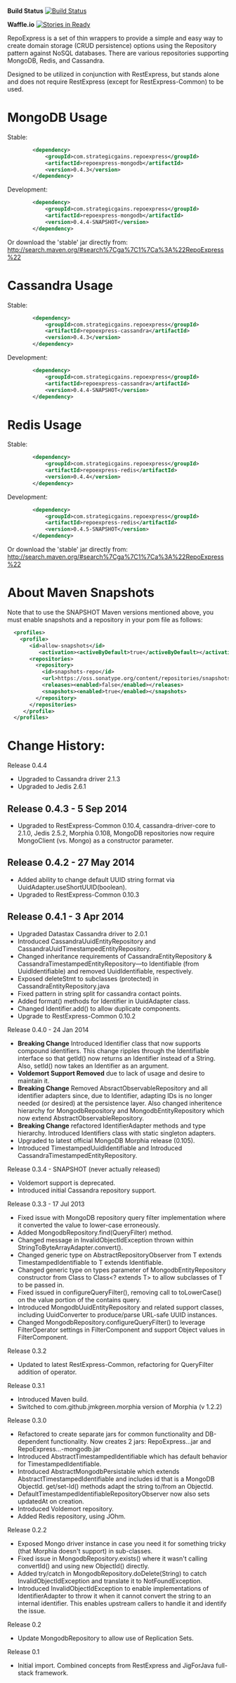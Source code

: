 **Build Status** [![Build Status](https://buildhive.cloudbees.com/job/RestExpress/job/RepoExpress/badge/icon)](https://buildhive.cloudbees.com/job/RestExpress/job/RepoExpress/)

**Waffle.io** [![Stories in Ready](https://badge.waffle.io/RestExpress/RepoExpress.png?label=ready)](https://waffle.io/RestExpress/RepoExpress)

RepoExpress is a set of thin wrappers to provide a simple and easy way to create
domain storage (CRUD persistence) options using the Repository pattern against NoSQL
databases. There are various repositories supporting MongoDB, Redis, and Cassandra.

Designed to be utilized in conjunction with RestExpress, but stands alone and does not
require RestExpress (except for RestExpress-Common) to be used.

MongoDB Usage
=============
Stable:
```xml
		<dependency>
			<groupId>com.strategicgains.repoexpress</groupId>
			<artifactId>repoexpress-mongodb</artifactId>
			<version>0.4.3</version>
		</dependency>
```
Development:
```xml
		<dependency>
			<groupId>com.strategicgains.repoexpress</groupId>
			<artifactId>repoexpress-mongodb</artifactId>
			<version>0.4.4-SNAPSHOT</version>
		</dependency>
```
Or download the 'stable' jar directly from: 
http://search.maven.org/#search%7Cga%7C1%7Ca%3A%22RepoExpress%22

Cassandra Usage
===============
Stable:
```xml
		<dependency>
			<groupId>com.strategicgains.repoexpress</groupId>
			<artifactId>repoexpress-cassandra</artifactId>
			<version>0.4.3</version>
		</dependency>
```
Development:
```xml
		<dependency>
			<groupId>com.strategicgains.repoexpress</groupId>
			<artifactId>repoexpress-cassandra</artifactId>
			<version>0.4.4-SNAPSHOT</version>
		</dependency>
```

Redis Usage
=============
Stable:
```xml
		<dependency>
			<groupId>com.strategicgains.repoexpress</groupId>
			<artifactId>repoexpress-redis</artifactId>
			<version>0.4.4</version>
		</dependency>
```
Development:
```xml
		<dependency>
			<groupId>com.strategicgains.repoexpress</groupId>
			<artifactId>repoexpress-redis</artifactId>
			<version>0.4.5-SNAPSHOT</version>
		</dependency>
```
Or download the 'stable' jar directly from: 
http://search.maven.org/#search%7Cga%7C1%7Ca%3A%22RepoExpress%22

About Maven Snapshots
=====================
Note that to use the SNAPSHOT Maven versions mentioned above, you must enable snapshots and a repository in your pom file as follows:
```xml
  <profiles>
    <profile>
       <id>allow-snapshots</id>
          <activation><activeByDefault>true</activeByDefault></activation>
       <repositories>
         <repository>
           <id>snapshots-repo</id>
           <url>https://oss.sonatype.org/content/repositories/snapshots</url>
           <releases><enabled>false</enabled></releases>
           <snapshots><enabled>true</enabled></snapshots>
         </repository>
       </repositories>
     </profile>
  </profiles>
```

Change History:
===================================================================================================
Release 0.4.4
* Upgraded to Cassandra driver 2.1.3
* Upgraded to Jedis 2.6.1

Release 0.4.3 - 5 Sep 2014
--------------------------
* Upgraded to RestExpress-Common 0.10.4, cassandra-driver-core to 2.1.0, Jedis 2.5.2, Morphia 0.108, MongoDB repositories now require MongoClient (vs. Mongo) as a constructor parameter.

Release 0.4.2 - 27 May 2014
---------------------------
* Added ability to change default UUID string format via UuidAdapter.useShortUUID(boolean).
* Upgraded to RestExpress-Common 0.10.3

Release 0.4.1 - 3 Apr 2014
--------------------------
* Upgraded Datastax Cassandra driver to 2.0.1
* Introduced CassandraUuidEntityRepository and CassandraUuidTimestampedEntityRepository.
* Changed inheritance requirements of CassandraEntityRepository & CassandraTimestampedEntityRepository—to Identifiable (from UuidIdentifiable) and removed UuidIdentifiable, respectively.
* Exposed deleteStmt to subclasses (protected) in CassandraEntityRepository.java
* Fixed pattern in string split for cassandra contact points.
* Added format() methods for Identifier in UuidAdapter class.
* Changed Identifier.add() to allow duplicate components.
* Upgrade to RestExpress-Common 0.10.2

Release 0.4.0 - 24 Jan 2014
* **Breaking Change** Introduced Identifier class that now supports compound identifiers.
  This change ripples through the Identifiable interface so that getId() now returns
  an Identifier instead of a String. Also, setId() now takes an Identifier as an argument.
* **Voldemort Support Removed** due to lack of usage and desire to maintain it.
* **Breaking Change** Removed AbsractObservableRepository and all identifier adapters since, due to Identifier,
  adapting IDs is no longer needed (or desired) at the persistence layer. Also changed inheritence
  hierarchy for MongodbRepository and MongodbEntityRepository which now extend AbstractObservableRepository.
* **Breaking Change** refactored IdentifierAdapter methods and type hierarchy. Introduced
  Identifiers class with static singleton adapters.
* Upgraded to latest official MongoDB Morphia release (0.105).
* Introduced TimestampedUuidIdentifiable and Introduced CassandraTimestampedEntityRepository.

Release 0.3.4 - SNAPSHOT (never actually released)
* Voldemort support is deprecated.
* Introduced initial Cassandra repository support.

Release 0.3.3 - 17 Jul 2013
* Fixed issue with MongoDB repository query filter implementation where it converted the
  value to lower-case erroneously.
* Added MongodbRepository.find(QueryFilter) method.
* Changed message in InvalidObjectIdException thrown within StringToByteArrayAdapter.convert().
* Changed generic type on AbstractRepositoryObserver from T extends TimestampedIdentifiable to T extends Identifiable.
* Changed generic type on types parameter of MongodbEntityRepository constructor from Class<T> to Class<? extends T> to allow subclasses of T to be passed in.
* Fixed issued in configureQueryFilter(), removing call to toLowerCase() on the value portion of the contains query.
* Introduced MongodbUuidEntityRepository and related support classes, including UuidConverter
  to produce/parse URL-safe UUID instances.
* Changed MongodbRepository.configureQueryFilter() to leverage FilterOperator settings in FilterComponent
  and support Object values in FilterComponent.

Release 0.3.2
* Updated to latest RestExpress-Common, refactoring for QueryFilter addition of operator.

Release 0.3.1
* Introduced Maven build.
* Switched to com.github.jmkgreen.morphia version of Morphia (v 1.2.2)

Release 0.3.0
* Refactored to create separate jars for common functionality and DB-dependent functionality.
  Now creates 2 jars: RepoExpress...jar and RepoExpress...-mongodb.jar
* Introduced AbstractTimestampedIdentifiable which has default behavior for TimestampedIdentifiable.
* Introduced AbstractMongodbPersistable which extends AbstractTimestampedIdentifiable and includes
  id that is a MongoDB ObjectId.  get/set-Id() methods adapt the string to/from an ObjectId.
* DefaultTimestampedIdentifiableRepositoryObserver now also sets updatedAt on creation.
* Introduced Voldemort repository.
* Added Redis repository, using JOhm.

Release 0.2.2
* Exposed Mongo driver instance in case you need it for something tricky (that Morphia doesn't
  support) in sub-classes.
* Fixed issue in MongodbRepository.exists() where it wasn't calling convertId() and using new
  ObjectId() directly.
* Added try/catch in MongodbRepository.doDelete(String) to catch InvalidObjectIdException and
  translate it to NotFoundException.
* Introduced InvalidObjectIdException to enable implementations of IdentifierAdapter to throw
  it when it cannot convert the string to an internal identifier.  This enables upstream callers
  to handle it and identify the issue.

Release 0.2
* Update MongodbRepository to allow use of Replication Sets.

Release 0.1
* Initial import. Combined concepts from RestExpress and JigForJava full-stack framework.
